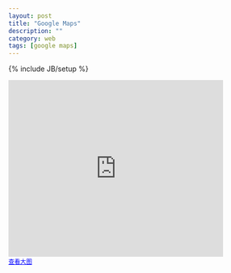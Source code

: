 ```yaml
---
layout: post
title: "Google Maps"
description: ""
category: web
tags: [google maps]
---
```

{% include JB/setup %}

<p><iframe frameborder="0" height="350" marginheight="0" marginwidth="0" scrolling="no" src="http://ditu.google.cn/maps?f=q&amp;source=s_q&amp;hl=zh-CN&amp;geocode=&amp;q=%E5%B9%BF%E4%B8%9C%E7%9C%81%E4%BD%9B%E5%B1%B1%E5%B8%82%E7%A6%85%E5%9F%8E%E5%8C%BA&amp;aq=&amp;brcurrent=3,0x34025bf66dc0a79f:0x5b8dd10132b4c4da,1%3B5,0,0&amp;brv=25.1-fa8ed276_c3147e72_ccf32e81_040c821b_76b35545&amp;sll=23.021548,113.121416&amp;sspn=0.346944,0.561676&amp;vpsrc=0&amp;ie=UTF8&amp;hq=&amp;hnear=%E5%B9%BF%E4%B8%9C%E7%9C%81%E4%BD%9B%E5%B1%B1%E5%B8%82%E7%A6%85%E5%9F%8E%E5%8C%BA&amp;ll=23.009505,113.12244&amp;spn=0.173488,0.280838&amp;t=m&amp;z=12&amp;output=embed" width="425"></iframe><br />
	<small><a href="http://ditu.google.cn/maps?f=q&amp;source=embed&amp;hl=zh-CN&amp;geocode=&amp;q=%E5%B9%BF%E4%B8%9C%E7%9C%81%E4%BD%9B%E5%B1%B1%E5%B8%82%E7%A6%85%E5%9F%8E%E5%8C%BA&amp;aq=&amp;brcurrent=3,0x34025bf66dc0a79f:0x5b8dd10132b4c4da,1%3B5,0,0&amp;brv=25.1-fa8ed276_c3147e72_ccf32e81_040c821b_76b35545&amp;sll=23.021548,113.121416&amp;sspn=0.346944,0.561676&amp;vpsrc=0&amp;ie=UTF8&amp;hq=&amp;hnear=%E5%B9%BF%E4%B8%9C%E7%9C%81%E4%BD%9B%E5%B1%B1%E5%B8%82%E7%A6%85%E5%9F%8E%E5%8C%BA&amp;ll=23.009505,113.12244&amp;spn=0.173488,0.280838&amp;t=m&amp;z=12" style="color:#0000FF;text-align:left">查看大图</a></small></p>
